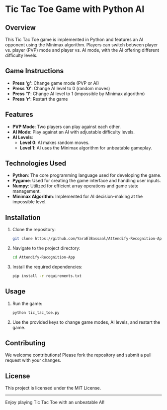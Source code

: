 # Tic Tac Toe Game with Python AI

## Overview

This Tic Tac Toe game is implemented in Python and features an AI opponent using the Minimax algorithm. Players can switch between player vs. player (PVP) mode and player vs. AI mode, with the AI offering different difficulty levels.

## Game Instructions

- **Press 'g'**: Change game mode (PVP or AI)
- **Press '0'**: Change AI level to 0 (random moves)
- **Press '1'**: Change AI level to 1 (impossible by Minimax algorithm)
- **Press 'r'**: Restart the game

## Features

- **PVP Mode**: Two players can play against each other.
- **AI Mode**: Play against an AI with adjustable difficulty levels.
- **AI Levels**:
  - **Level 0**: AI makes random moves.
  - **Level 1**: AI uses the Minimax algorithm for unbeatable gameplay.

## Technologies Used

- **Python**: The core programming language used for developing the game.
- **Pygame**: Used for creating the game interface and handling user inputs.
- **Numpy**: Utilized for efficient array operations and game state management.
- **Minimax Algorithm**: Implemented for AI decision-making at the impossible level.

## Installation

1. Clone the repository:
    ```sh
    git clone https://github.com/YaraElBassaal/Attendify-Recognition-App.git
    ```
2. Navigate to the project directory:
    ```sh
    cd Attendify-Recognition-App
    ```
3. Install the required dependencies:
    ```sh
    pip install -r requirements.txt
    ```

## Usage

1. Run the game:
    ```sh
    python tic_tac_toe.py
    ```
2. Use the provided keys to change game modes, AI levels, and restart the game.

## Contributing

We welcome contributions! Please fork the repository and submit a pull request with your changes.

## License

This project is licensed under the MIT License.

---

Enjoy playing Tic Tac Toe with an unbeatable AI!
